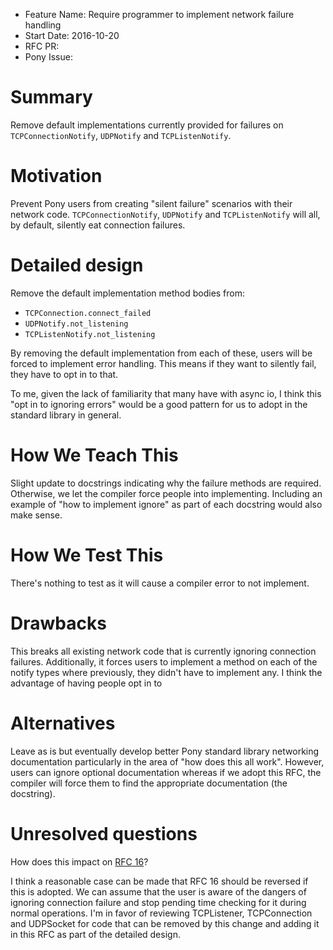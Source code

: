- Feature Name: Require programmer to implement network failure handling
- Start Date: 2016-10-20
- RFC PR: 
- Pony Issue: 

# Summary

Remove default implementations currently provided for failures on `TCPConnectionNotify`, `UDPNotify` and `TCPListenNotify`. 

# Motivation

Prevent Pony users from creating "silent failure" scenarios with their network code. `TCPConnectionNotify`, `UDPNotify` and `TCPListenNotify` will all, by default, silently eat connection failures.

# Detailed design

Remove the default implementation method bodies from:

- `TCPConnection.connect_failed`
- `UDPNotify.not_listening`
- `TCPListenNotify.not_listening`

By removing the default implementation from each of these, users will be forced to implement error handling. This means if they want to silently fail, they have to opt in to that.

To me, given the lack of familiarity that many have with async io, I think this "opt in to ignoring errors" would be a good pattern for us to adopt in the standard library in general.

# How We Teach This

Slight update to docstrings indicating why the failure methods are required. Otherwise, we let the compiler force people into implementing. Including an example of "how to implement ignore" as part of each docstring would also make sense.

# How We Test This

There's nothing to test as it will cause a compiler error to not implement.

# Drawbacks

This breaks all existing network code that is currently ignoring connection failures. Additionally, it forces users to implement a method on each of the notify types where previously, they didn't have to implement any. I think the advantage of having people opt in to 

# Alternatives

Leave as is but eventually develop better Pony standard library networking documentation particularly in the area of "how does this all work". However, users can ignore optional documentation whereas if we adopt this RFC, the compiler will force them to find the appropriate documentation (the docstring).

# Unresolved questions

How does this impact on [RFC 16](https://github.com/ponylang/rfcs/blob/master/text/0016-tcp-must-be-connected.md)?

I think a reasonable case can be made that RFC 16 should be reversed if this is adopted. We can assume that the user is aware of the dangers of ignoring connection failure and stop pending time checking for it during normal operations. I'm in favor of reviewing TCPListener, TCPConnection and UDPSocket for code that can be removed by this change and adding it in this RFC as part of the detailed design.

